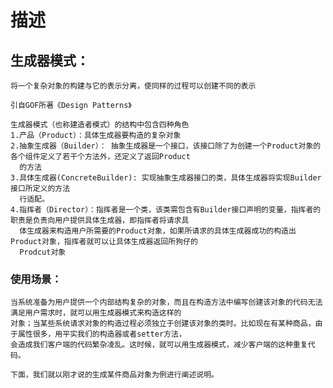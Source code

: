 
# 描述

## 生成器模式：

    将一个复杂对象的构建与它的表示分离，使同样的过程可以创建不同的表示
    
    引自GOF所著《Design Patterns》
    
    生成器模式（也称建造者模式）的结构中包含四种角色
    1.产品（Product）：具体生成器要构造的复杂对象
    2.抽象生成器（Builder）： 抽象生成器是一个接口，该接口除了为创建一个Product对象的各个组件定义了若干个方法外，还定义了返回Product
      的方法
    3.具体生成器(ConcreteBuilder): 实现抽象生成器接口的类，具体生成器将实现Builder接口所定义的方法
      行适配。
    4.指挥者（Director）：指挥者是一个类，该类需包含有Builder接口声明的变量，指挥者的职责是负责向用户提供具体生成器，即指挥者将请求具
      体生成器来构造用户所需要的Product对象，如果所请求的具体生成器成功的构造出Product对象，指挥者就可以让具体生成器返回所狗仔的
      Prodcut对象

### 使用场景：
    当系统准备为用户提供一个内部结构复杂的对象，而且在构造方法中编写创建该对象的代码无法满足用户需求时，就可以用生成器模式来构造这样的
    对象；当某些系统请求对象的构造过程必须独立于创建该对象的类时。比如现在有某种商品，由于属性很多，用平实我们的构造器或者setter方法，
    会造成我们客户端的代码繁杂凌乱。这时候，就可以用生成器模式，减少客户端的这种重复代码。
    
    下面，我们就以刚才说的生成某件商品对象为例进行阐述说明。